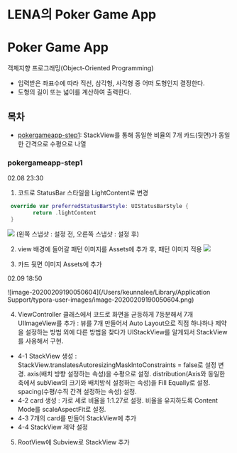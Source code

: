 # LENA의 Poker Game App

# Poker Game App 

객체지향 프로그래밍(Object-Oriented Programming)

- 입력받은 좌표수에 따라 직선, 삼각형, 사각형 중 어떠 도형인지 결정한다.
- 도형의 길이 또는 넓이를 계산하여 출력한다.

## 목차

- [pokergameapp-step1](#pokergameapp-step1): StackView를 통해 동일한 비율의 7개 카드(뒷면)가 동일한 간격으로 수평으로 나열 


### pokergameapp-step1
02.08 23:30


1. 코드로 StatusBar 스타일을 LightContent로 변경

  ```swift
   override var preferredStatusBarStyle: UIStatusBarStyle {
          return .lightContent
   }
  ```

  ![](https://i.imgur.com/nP2o4mY.png)
  (왼쪽 스냅샷 : 설정 전, 오른쪽 스냅샷 : 설정 후)

2. view 배경에 들어갈 패턴 이미지를 Assets에 추가 후, 패턴 이미지 적용
![](https://i.imgur.com/hwgvBE0.png)

3. 카드 뒷면 이미지 Assets에 추가

02.09 18:50

![image-20200209190050604](/Users/keunnalee/Library/Application Support/typora-user-images/image-20200209190050604.png)

4. ViewController 클래스에서 코드로 화면을 균등하게 7등분해서 7개 UIImageView를 추가
   : 뷰를 7개 만들어서 Auto Layout으로 직접 하나하나 제약을 설정하는 방법 외에 다른 방법을 찾다가 UIStackView를 알게되서 StackView를 사용해서 구현.
- 4-1 StackView 생성
  : StackView.translatesAutoresizingMaskIntoConstraints = false로 설정 변경.
  axis(배치 방향 설정하는 속성)을 수평으로 설정.
  distribution(Axis와 동일한 축에서 subView의 크기와 배치방식 설정하는 속성)을 Fill Equally로 설정.
  spacing(수평/수직 간격 설정하는 속성) 설정.
- 4-2 card 생성 
: 가로 세로 비율을 1:1.27로 설정.
  비율을 유지하도록 Content Mode를 scaleAspectFit로 설정.
- 4-3 7개의 card를 만들어 StackView에 추가 
- 4-4 StackView 제약 설정

5. RootView에 Subview로 StackView 추가 